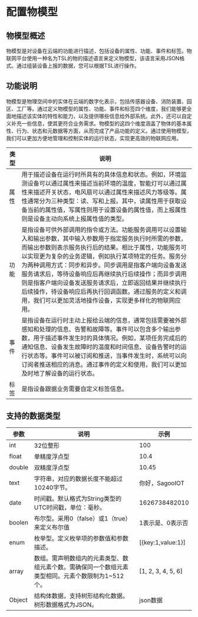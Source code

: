 # 配置物模型


## 物模型概述

物模型是对设备在云端的功能进行描述，包括设备的属性、功能、事件和标签。物联网平台使用一种名为TSL的物的描述语言来定义物模型，该语言采用JSON格式。通过组装设备上报的数据，您可以根据TSL进行操作。

## 功能说明

物模型是物理空间中的实体在云端的数字化表示，包括传感器设备、消防装置、园区、工厂等。通过定义物模型的属性、功能、事件和标签四个维度，我们能够更全面地描述该实体的特性和能力，以及提供哪些信息给外部系统。此外，还可以自定义补充一些信息，使其更符合业务需求。物模型的这四个维度涵盖了物体的基本属性、行为、状态和元数据等方面，从而完成了产品功能的定义。通过使用物模型，我们可以更加方便地管理和控制实体的运行状态，实现更高效的物联网应用。

| 类型 | 说明                                                         |
| ---- | ------------------------------------------------------------ |
| 属性 | 用于描述设备在运行时所具有的具体信息和状态。例如，环境监测设备可以通过属性来描述当前环境的温度，智能灯可以通过属性来描述开关状态，电风扇可以通过属性来描述风力等级等。属性通常分为三种类型：读、写和上报。其中，读属性用于获取设备当前的属性值，写属性则用于设置设备的属性值，而上报属性则是设备主动向系统上报属性值的类型。 |
| 功能 | 是指设备可供外部调用的指令或方法。功能服务调用可以设置输入和输出参数，其中输入参数用于指定服务执行时所需的参数，而输出参数则表示服务执行后的结果。相比于属性，功能服务可以实现更为复杂的业务逻辑，例如执行某项特定的任务。服务分为两种调用方式：同步和异步。同步调用是指客户端向设备发送服务请求后，等待设备响应后再继续执行后续操作；而异步调用则是指客户端向设备发送服务请求后，立即返回结果并继续执行后续操作，待设备响应后再执行回调函数。通过服务的定义和调用，我们可以更加灵活地操作设备，实现更多样化的物联网应用。 |
| 事件 | 是指设备在运行时主动上报给云端的信息，通常包括需要被外部感知和处理的信息、告警和故障等。事件可以包含多个输出参数，用于描述事件发生时的具体情况。例如，某项任务完成后的通知信息、设备发生故障时的温度和时间信息、设备告警时的运行状态等。事件可以被订阅和推送，当事件发生时，系统可以向订阅者推送相应的消息。通过事件的定义和使用，我们可以更加及时地了解设备的运行状态。 |
| 标签 | 是指设备跟据业务需要自定义标签信息。                         |

## 支持的数据类型

| 参数   | 说明                                                         | 示例                                   |
| ------ | ------------------------------------------------------------ | -------------------------------------- |
| int    | 32位整形                                                     | 100                                    |
| float  | 单精度浮点型                                                 | 10.4                                   |
| double | 双精度浮点型                                                 | 10.45                                  |
| text   | 字符串，对应的数据长度不能超过10240字节。                    | 你好，SagooIOT                         |
| date   | 时间戳。默认格式为String类型的UTC时间戳，单位：毫秒。        | 1626738482010                          |
| boolen | 布尔型。采用0（false）或1（true）来定义布尔值                | 1表示是、0表示否                       |
| enum   | 枚举型。定义枚举项的参数值和参数描述。                       | [{key:1,value:1}]                       |
| array  | 数组。需声明数组内的元素类型、数组元素个数。需确保同一个数组元素类型相同。元素个数限制为1~512个。 | [1, 2, 3, 4, 5, 6]                     |
| Object  | 结构体数据，支持树形结构化数据。树形数据格式为JSON。 | json数据            |

